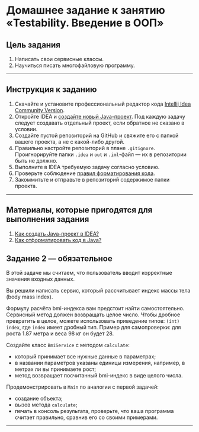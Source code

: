 # Домашнее задание к занятию «Testability. Введение в ООП»

## Цель задания

1. Написать свои сервисные классы.
2. Научиться писать многофайловую программу.

------

## Инструкция к заданию

1. Скачайте и установите профессиональный редактор кода [Intellij Idea Community Version](https://www.jetbrains.com/idea/download/).
1. Откройте IDEA и [создайте новый Java-проект](QA_Java_Idea_Create.md). Под каждую задачу следует создавать отдельный проект, если обратное не сказано в условии.
2. Создайте пустой репозиторий на GitHub и свяжите его с папкой вашего проекта, а не с какой-либо другой.
3. Правильно настройте репозиторий в плане `.gitignore`. Проигнорируйте папки `.idea` и `out` и `.iml`-файл — их в репозитории быть не должно.
4. Выполните в IDEA требуемую задачу согласно условию.
5. Проверьте соблюдение [правил форматирования кода](QA_Java_Idea_Format.md).
6. Закоммитьте и отправьте в репозиторий содержимое папки проекта.

------

## Материалы, которые пригодятся для выполнения задания

1. [Как создать Java-проект в IDEA?](QA_Java_Idea_Create.md)
1. [Как отформатировать код в Java?](QA_Java_Idea_Format.md)

## Задание 2 — обязательное

В этой задаче мы считаем, что пользователь вводит корректные значения входных данных.

Вы решили написать сервис, который рассчитывает индекс массы тела (body mass index).

Формулу расчёта bmi-индекса вам предстоит найти самостоятельно.
Сервисный метод должен возвращать целое число. Чтобы дробное превратить в целое, можете использовать приведение типов: `(int) index`, где `index` имеет дробный тип.
Пример для самопроверки: для роста 1.87 метра и веса 98 кг он будет 28.

Создайте класс `BmiService` с методом `calculate`:
* который принимает все нужные данные в параметрах;
* в названии параметров указаны единицы измерения, например, в метрах ли вы принимаете рост;
* метод возвращает посчитанный bmi-индекс в виде целого числа.

Продемонстрировать в `Main` по аналогии с первой задачей:
* создание объекта;
* вызов метода `calculate`;
* печать в консоль результата, проверьте, что ваша программа считает правильно, сравнив его со своими примерами.

------
